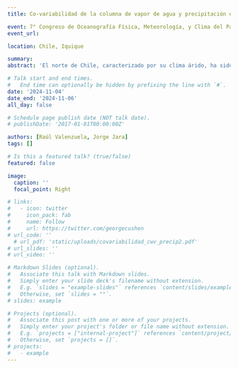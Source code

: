 ```yaml
---
title: Co-variabilidad de la columna de vapor de agua y precipitación en Chile

event: 7° Congreso de Oceanografía Física, Meteorología, y Clima del Pacífico Sur Oriental
event_url: 

location: Chile, Iquique

summary: 
abstract: 'El norte de Chile, caracterizado por su clima árido, ha sido afectado por precipitaciones extremas en múltiples ocasiones. En la última de ellas, conocida como Tormenta de Atacama (24-26 marzo 2015) se registraron montos máximos diarios de 40 mm e intensidades horarias sobre 10 mm h-1. Así mismo, la zona centro-sur de Chile durante el año 2023 padeció una de las tormentas más intensas y prolongadas de los últimos 44 años. Lamentablemente, en Chile hasta el día de hoy no existen sistemas observacionales que permitan generar alertas tempranas para precipitación que consideren incertidumbre y precisión del pronóstico a nivel local. Basado en la estrecha relación entre vapor de agua y precipitación, el presente trabajo explora el potencial uso de observaciones de vapor de agua para realizar pronósticos de precipitación. Para esto utilizamos observaciones GNSS Zenith Total Delay y datos de reanálisis ERA5 para derivar series de tiempo de columna de vapor de agua (CWV) a escala horaria en estaciones GNSS a lo largo de Chile y a distintas altitudes. Analizamos la variabilidad intra e interanual de CWV, su ciclo diario y su correlación con la variabilidad de precipitación (PP). Resultados preliminares indican que el vapor de agua muestra un comportamiento mensual no-estacionario a estacionario de norte a sur y una mayor magnitud y variabilidad en CWV en los meses de verano y otoño. Aunque la asociación entre CWV y PP es variable e influenciada por la altitud, existe potencial para utilizar CWV como información de entrada para un sistema de pronóstico de precipitación.'

# Talk start and end times.
#   End time can optionally be hidden by prefixing the line with `#`.
date: '2024-11-04'
date_end: '2024-11-06'
all_day: false

# Schedule page publish date (NOT talk date).
# publishDate: '2017-01-01T00:00:00Z'

authors: [Raúl Valenzuela, Jorge Jara]
tags: []

# Is this a featured talk? (true/false)
featured: false

image:
  caption: ''
  focal_point: Right

# links:
#   - icon: twitter
#     icon_pack: fab
#     name: Follow
#     url: https://twitter.com/georgecushen
# url_code: ''
  # url_pdf: 'static/uploads/covariabilidad_cwv_precip2.pdf'
# url_slides: ''
# url_video: ''

# Markdown Slides (optional).
#   Associate this talk with Markdown slides.
#   Simply enter your slide deck's filename without extension.
#   E.g. `slides = "example-slides"` references `content/slides/example-slides.md`.
#   Otherwise, set `slides = ""`.
# slides: example

# Projects (optional).
#   Associate this post with one or more of your projects.
#   Simply enter your project's folder or file name without extension.
#   E.g. `projects = ["internal-project"]` references `content/project/deep-learning/index.md`.
#   Otherwise, set `projects = []`.
# projects:
#   - example
---
```



